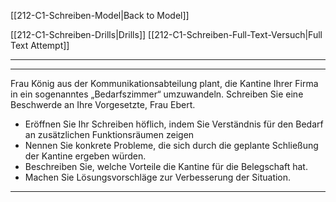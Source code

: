 [[212-C1-Schreiben-Model|Back to Model]]

[[212-C1-Schreiben-Drills|Drills]]
[[212-C1-Schreiben-Full-Text-Versuch|Full Text Attempt]]

----
---

Frau König aus der Kommunikationsabteilung plant, die Kantine Ihrer Firma in ein sogenanntes „Bedarfszimmer“ umzuwandeln. Schreiben Sie eine Beschwerde an Ihre Vorgesetzte, Frau Ebert.
- Eröffnen Sie Ihr Schreiben höflich, indem Sie Verständnis für den Bedarf an zusätzlichen Funktionsräumen zeigen
- Nennen Sie konkrete Probleme, die sich durch die geplante Schließung der Kantine ergeben würden.
- Beschreiben Sie, welche Vorteile die Kantine für die Belegschaft hat.
- Machen Sie Lösungsvorschläge zur Verbesserung der Situation.


---

